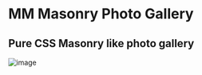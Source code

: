 # MM Masonry Photo Gallery
## Pure CSS Masonry like photo gallery

![image](https://user-images.githubusercontent.com/3266486/169674285-96ae4940-b40f-401e-9ed2-da424f20f3d8.png)
